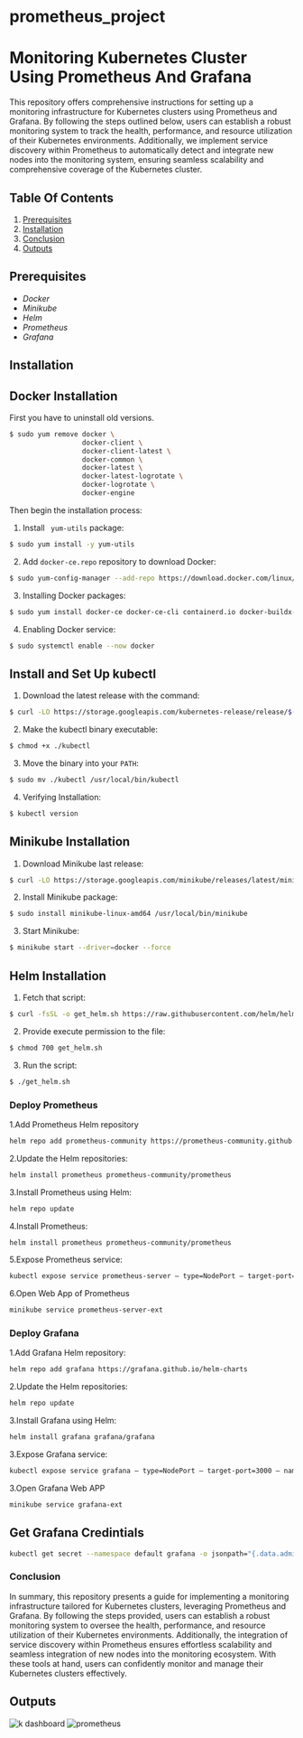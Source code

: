 # prometheus_project
# Monitoring Kubernetes Cluster Using Prometheus And Grafana

This repository offers comprehensive instructions for setting up a monitoring infrastructure for Kubernetes clusters using Prometheus and Grafana. By following the steps outlined below, users can establish a robust monitoring system to track the health, performance, and resource utilization of their Kubernetes environments. Additionally, we implement service discovery within Prometheus to automatically detect and integrate new nodes into the monitoring system, ensuring seamless scalability and comprehensive coverage of the Kubernetes cluster.

## Table Of Contents

1. [Prerequisites](#prerequisites)
2. [Installation](#installation)
3. [Conclusion](#conclusion)
4. [Outputs](#outputs)


## Prerequisites

- *Docker*
- *Minikube*
- *Helm*
- *Prometheus*
- *Grafana*

## Installation

## Docker Installation

First you have to uninstall old versions. 
```bash
$ sudo yum remove docker \
                  docker-client \
                  docker-client-latest \
                  docker-common \
                  docker-latest \
                  docker-latest-logrotate \
                  docker-logrotate \
                  docker-engine
```

Then begin the installation process:

1. Install `` yum-utils`` package:
```bash 
$ sudo yum install -y yum-utils 
```

2. Add `docker-ce.repo` repository to download Docker:
```bash 
$ sudo yum-config-manager --add-repo https://download.docker.com/linux/centos/docker-ce.repo 
```
3. Installing Docker packages:
```bash 
$ sudo yum install docker-ce docker-ce-cli containerd.io docker-buildx-plugin docker-compose-plugin 
```
4. Enabling Docker service:
```bash 
$ sudo systemctl enable --now docker
```

## Install and Set Up kubectl

1. Download the latest release with the command:
```bash 
$ curl -LO https://storage.googleapis.com/kubernetes-release/release/$(curl -s https://storage.googleapis.com/kubernetes-release/release/stable.txt)/bin/linux/amd64/kubectl
```

2. Make the kubectl binary executable:
```bash 
$ chmod +x ./kubectl
```

3. Move the binary into your `PATH`:
```bash 
$ sudo mv ./kubectl /usr/local/bin/kubectl
```

4. Verifying Installation:
```bash 
$ kubectl version
```

## Minikube Installation

1. Download Minikube last release:
```bash 
$ curl -LO https://storage.googleapis.com/minikube/releases/latest/minikube-linux-amd64
```
2. Install Minikube package:
```bash 
$ sudo install minikube-linux-amd64 /usr/local/bin/minikube
```
3. Start Minikube:
```bash 
$ minikube start --driver=docker --force
```

## Helm Installation

1. Fetch that script:
```bash 
$ curl -fsSL -o get_helm.sh https://raw.githubusercontent.com/helm/helm/main/scripts/get-helm-3
```
2. Provide execute permission to the file:
```bash 
$ chmod 700 get_helm.sh
```
3. Run the script:
```bash 
$ ./get_helm.sh
```

### Deploy Prometheus
1.Add Prometheus Helm repository
```bash
helm repo add prometheus-community https://prometheus-community.github.io/helm-charts
```
2.Update the Helm repositories:
```bash
helm install prometheus prometheus-community/prometheus
```
3.Install Prometheus using Helm:
```bash
helm repo update
```
4.Install Prometheus:
```bash
helm install prometheus prometheus-community/prometheus
```
5.Expose Prometheus service:
```bash
kubectl expose service prometheus-server — type=NodePort — target-port=9090 — name=prometheus-server-ext
```
6.Open Web App of Prometheus
```bash
minikube service prometheus-server-ext
```


### Deploy Grafana

1.Add Grafana Helm repository:
```bash
helm repo add grafana https://grafana.github.io/helm-charts
```
2.Update the Helm repositories:
```bash
helm repo update 
```
3.Install Grafana using Helm:
```bash
helm install grafana grafana/grafana
```
3.Expose Grafana service:
```bash
kubectl expose service grafana — type=NodePort — target-port=3000 — name=grafana-ext
```
3.Open Grafana Web APP
```bash
minikube service grafana-ext
```

## Get Grafana Credintials
```bash
kubectl get secret --namespace default grafana -o jsonpath="{.data.admin-password}" | base64 --decode ; echo
```
### Conclusion
In summary, this repository presents a guide for implementing a monitoring infrastructure tailored for Kubernetes clusters, leveraging Prometheus and Grafana. By following the steps provided, users can establish a robust monitoring system to oversee the health, performance, and resource utilization of their Kubernetes environments. Additionally, the integration of service discovery within Prometheus ensures effortless scalability and seamless integration of new nodes into the monitoring ecosystem. With these tools at hand, users can confidently monitor and manage their Kubernetes clusters effectively.


## Outputs



![k dashboard](https://github.com/RowanHomam/prometheus_project/assets/161208993/094a5f15-abd0-4af8-a9b5-9e49bea025c0)
![prometheus](https://github.com/RowanHomam/prometheus_project/assets/161208993/2b6a3b98-7351-4bd6-a644-3965c71ab246)
